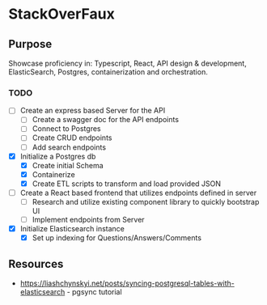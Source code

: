 # StackOverFaux

## Purpose

Showcase proficiency in: Typescript, React, API design & development, ElasticSearch, Postgres, containerization and orchestration.

### TODO

- [ ] Create an express based Server for the API
  - [ ] Create a swagger doc for the API endpoints
  - [ ] Connect to Postgres
  - [ ] Create CRUD endpoints
  - [ ] Add search endpoints
- [x] Initialize a Postgres db
  - [x] Create initial Schema
  - [x] Containerize
  - [x] Create ETL scripts to transform and load provided JSON 
- [ ] Create a React based frontend that utilizes endpoints defined in server
  - [ ] Research and utilize existing component library to quickly bootstrap UI
  - [ ] Implement endpoints from Server
- [x] Initialize Elasticsearch instance
  - [x] Set up indexing for Questions/Answers/Comments

## Resources

- https://liashchynskyi.net/posts/syncing-postgresql-tables-with-elasticsearch - pgsync tutorial
